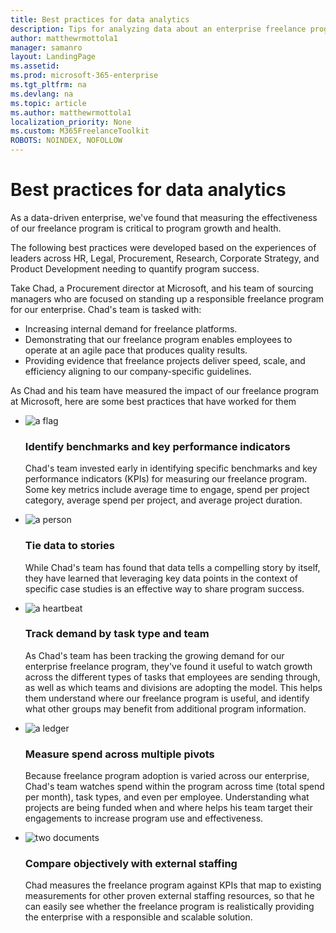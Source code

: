 ```yaml
---
title: Best practices for data analytics
description: Tips for analyzing data about an enterprise freelance program. 
author: matthewrmottola1
manager: samanro
layout: LandingPage
ms.assetid: 
ms.prod: microsoft-365-enterprise
ms.tgt_pltfrm: na
ms.devlang: na
ms.topic: article
ms.author: matthewrmottola1
localization_priority: None 
ms.custom: M365FreelanceToolkit
ROBOTS: NOINDEX, NOFOLLOW
---
```

Best practices for data analytics
=================================

As a data-driven enterprise, we've found that measuring the effectiveness of our freelance program is critical to program growth and health.

The following best practices were developed based on the experiences of leaders across HR, Legal, Procurement, Research, Corporate Strategy, and Product Development needing to quantify program success. 

Take Chad, a Procurement director at Microsoft, and his team of sourcing managers who are focused on standing up a responsible freelance program for our enterprise. Chad's team is tasked with:

- Increasing internal demand for freelance platforms.
- Demonstrating that our freelance program enables employees to operate at an agile pace that produces quality results.
- Providing evidence that freelance projects deliver speed, scale, and efficiency aligning to our company-specific guidelines.

As Chad and his team have measured the impact of our freelance program at Microsoft, here are some best practices that have worked for them

<ul class="panelContent cardsJ">
    <li>
        <div class="cardSize">
            <div class="cardPadding">
                <div class="card">
                    <div class="cardImageOuter">
                        <div class="cardImage">
                            <img src="https://docs.microsoft.com/en-us/office/media/icons/flag-blue.svg" alt="a flag" />
                        </div>
                    </div>
                    <div class="cardText">
                        <h3>Identify benchmarks and key performance indicators</h3>
                        <p>Chad's team invested early in identifying specific benchmarks and key performance indicators (KPIs) for measuring our freelance program. Some key metrics include average time to engage, spend per project category, average spend per project, and average project duration.</p>
                    </div>
                </div>
            </div>
        </div>
    </li>
    <li>
        <div class="cardSize">
            <div class="cardPadding">
                <div class="card">
                    <div class="cardImageOuter">
                        <div class="cardImage">
                            <img src="https://docs.microsoft.com/en-us/office/media/icons/user.svg" alt="a person" />
                        </div>
                    </div>
                    <div class="cardText">
                        <h3>Tie data to stories</h3>
                        <p>While Chad's team has found that data tells a compelling story by itself, they have learned that leveraging key data points in the context of specific case studies is an effective way to share program success.</p>
                    </div>
                </div>
            </div>
        </div>
    </li>
    <li>
        <div class="cardSize">
            <div class="cardPadding">
                <div class="card">
                    <div class="cardImageOuter">
                        <div class="cardImage">
                            <img src="https://docs.microsoft.com/en-us/office/media/icons/health-blue.svg" alt="a heartbeat" />
                        </div>
                    </div>
                    <div class="cardText">
                        <h3>Track demand by task type and team</h3>
                        <p>As Chad's team has been tracking the growing demand for our enterprise freelance program, they've found it useful to watch growth across the different types of tasks that employees are sending through, as well as which teams and divisions are adopting the model. This helps them understand where our freelance program is useful, and identify what other groups may benefit from additional program information.</p>
                    </div>
                </div>
            </div>
        </div>
    </li>
    <li>
        <div class="cardSize">
            <div class="cardPadding">
                <div class="card">
                    <div class="cardImageOuter">
                        <div class="cardImage">
                            <img src="https://docs.microsoft.com/en-us/office/media/icons/usage-report-blue.svg" alt="a ledger" />
                        </div>
                    </div>
                    <div class="cardText">
                        <h3>Measure spend across multiple pivots</h3>
                        <p>Because freelance program adoption is varied across our enterprise, Chad's team watches spend within the program across time (total spend per month), task types, and even per employee. Understanding what projects are being funded when and where helps his team target their engagements to increase program use and effectiveness.</p>
                    </div>
                </div>
            </div>
        </div>
    </li>
    <li>
        <div class="cardSize">
            <div class="cardPadding">
                <div class="card">
                    <div class="cardImageOuter">
                        <div class="cardImage">
                            <img src="https://docs.microsoft.com/en-us/office/media/icons/objects-blue.svg" alt="two documents" />
                        </div>
                    </div>
                    <div class="cardText">
                        <h3>Compare objectively with external staffing</h3>
                        <p>Chad measures the freelance program against KPIs that map to existing measurements for other proven external staffing resources, so that he can easily see whether the freelance program is realistically providing the enterprise with a responsible and scalable solution.</p>
                    </div>
                </div>
            </div>
        </div>
    </li>
</ul>
